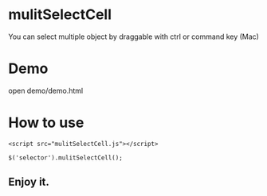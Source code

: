 # mulitSelectCell
You can select multiple object by draggable with  ctrl or command key (Mac)

# Demo
 open demo/demo.html
# How to use
    <script src="mulitSelectCell.js"></script>
    
    $('selector').mulitSelectCell();
## Enjoy it.
  

